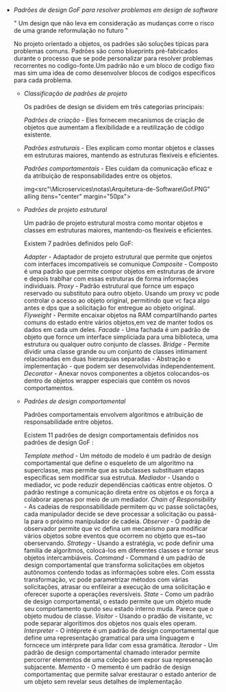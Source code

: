  - _Padrôes de design GoF para resolver problemas em design de software_

    " Um design  que não leva em consideração as mudanças corre o risco de uma grande reformulação no futuro "

    No projeto orientado a objetos, os padrões são soluções típicas para problemas comuns.
    Padrôes são como blueprints pré-fabricados durante o processo que se pode personalizar para resolver problemas recorrentes no codigo-fonte.Um padrão não e um bloco de codigo fixo mas sim uma idea de como desenvolver blocos de codigos especificos para cada problema.

    - _Classificação de padrões de projeto_

        Os padrões de design se dividem em três categorias principais:

        _Padrões de criação_ - Eles fornecem mecanismos de criação de objetos que aumentam a flexibilidade e a reutilização de código existente.

        _Padrões estruturais_ - Eles explicam como montar objetos e classes em  estruturas maiores, mantendo as estruturas flexíveis e eficientes.

        _Padrões comportamentais_ - Eles cuidam da comunicação eficaz e da atribuição de responsabilidades entre os objetos.

        img<src"\Microservices\notas\Arquitetura-de-Software\Gof.PNG" alling itens="center" margin="50px">

    - _Padrões de projeto estrutural_

        Um padrão de projeto estrutural mostra como montar objetos e classes em estruturas maiores, mantendo-os flexíveis e eficientes.

        Existem 7 padrões definidos pelo GoF:

        _Adapter_ - Adaptador de projeto estrutural que permite que  onjetos com interfaces imcompativeis se comunique 
        _Composite_ - Composto  é uma padrão que permite compor objetos em estruturas de árvore e depois trablhar com essas estruturas de forma informações individuais.
        _Proxy_ - Padrão estrutural  que fornce um espaço reservado ou substituto para outro objeto. Usando um proxy vc pode controlar o acesso ao objeto original, permitindo que vc faça algo antes e dps que a solicitação for entregue ao objeto original.
        _Flyweight_ - Permite encaixar objetos na RAM compartilhando partes comuns do estado entre vários objetos,em vez de manter todos os dados em cada um deles.
        _Facade_ - Uma fachada é um padrão de objeto que fornce um interface simpliciada para uma biblioteca, uma estrutura ou qualquer outro conjunto de classes.
        _Bridge_ - Permite dividir uma classe grande ou um conjunto de classes intimament relacionadas em duas hierarquias separadas  - Abstração e implementação - que podem ser desenvolvidas independentement.
        _Decorator_ - Anexar novos componentes a objetos colocandos-os dentro de objetos wrapper especiais que contêm os novos comportamentos.

    - _Padrões de design comportamental_

        Padrões comportamentais envolvem algoritmos e atribuição de responsabilidade entre objetos.

        Ecistem 11 padrões de design comportamentais definidos nos padrões de design GoF : 

        _Template method_ - Um método de modelo é um padrão de design comportamental que define o esqueleto de um algoritmo na superclasse, mas permite que as subclasses substituam etapas específicas sem modificar sua estrutua.
        _Mediador_ - Usando o mediador, vc pode reduzir dependências caóticas entre objetos. O padrão restinge a comunicação direta entre os objetos e os força a colaborar apenas por meio de um mediador.
        _Chain of Responsibility_ - As cadeias de responsabilidade permitem qu vc passe solictações, cada manipulador decide se deve processar a solicitação ou passá-la para o próximo manipulador de cadeia.
        _Observer_ - O padrãp de observador permite que vc defina um mecanismo para modificar vários objetos sobre eventos que ocorrem no objeto que es~tao oberservando.
        _Strategy_ - Usando a estratégia, vc pode definir uma familía de algoritmos, colocá-los em diferentes classes e tornar seus objetos intercambiáveis.
        _Command_ - Command é um padrão de design comportamental que transforma solicitações em objetos autônomos contendo todas as informações sobre eles. Com esssta transformação, vc pode parametrizar métodos com várias solicitações, atrasar ou enfileirar a execução de uma solicitação e oferecer suporte a operações reversíveis.
        _State_ - Como um padrão de design comportamental, o estado permite que um objeto mude seu comportamento qundo seu estado interno muda.
        Parece que o objeto mudou de classe.
        _Visitor_ - Usando o pradão de visitante, vc pode separar algoritimos dos objetos nos quais eles operam.
        _Interpreter_ - O intéprete é um padrão de design comportamental que define uma representação gramatical para uma linguagem e forncece um intérprete para lidar com essa gramática.
        _Iterador_ - Um padrão de design comportamental chamado interador permite percorrer elementos de uma coleção sem expor sua represenação subjacente.
        _Memento_ - O memento é um padrão de design comportamentaç que permite salvar erestaurar o estado anterior de um objeto sem revelar seus detalhes de implementação 